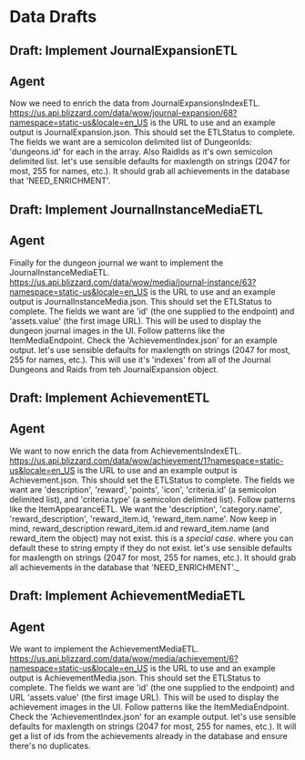 # Data Drafts


## Draft: Implement JournalExpansionETL
## Agent
Now we need to enrich the data from JournalExpansionsIndexETL. https://us.api.blizzard.com/data/wow/journal-expansion/68?namespace=static-us&locale=en_US is the URL to use and an example output is JournalExpansion.json. This should set the ETLStatus to complete. The fields we want are a semicolon delimited list of DungeonIds: 'dungeons.id' for each in the array. Also RaidIds as it's own semicolon delimited list. let's use sensible defaults for maxlength on strings (2047 for most, 255 for names, etc.). It should grab all achievements in the database that 'NEED_ENRICHMENT'.

## Draft: Implement JournalInstanceMediaETL
## Agent
Finally for the dungeon journal we want to implement the JournalInstanceMediaETL. https://us.api.blizzard.com/data/wow/media/journal-instance/63?namespace=static-us&locale=en_US is the URL to use and an example output is JournalInstanceMedia.json. This should set the ETLStatus to complete. The fields we want are 'id' (the one supplied to the endpoint) and 'assets.value' (the first image URL). This will be used to display the dungeon journal images in the UI. Follow patterns like the ItemMediaEndpoint. Check the 'AchievementIndex.json' for an example output. let's use sensible defaults for maxlength on strings (2047 for most, 255 for names, etc.). This will use it's 'indexes' from all of the Journal Dungeons and Raids from teh JournalExpansion object.

## Draft: Implement AchievementETL
## Agent
We want to now enrich the data from AchievementsIndexETL. https://us.api.blizzard.com/data/wow/achievement/1?namespace=static-us&locale=en_US is the URL to use and an example output is Achievement.json. This should set the ETLStatus to complete. The fields we want are 'description', 'reward', 'points', 'icon', 'criteria.id' (a semicolon delimited list), and 'criteria.type' (a semicolon delimited list). Follow patterns like the ItemAppearanceETL. We want the 'description', 'category.name', 'reward_description', 'reward_item.id, 'reward_item.name'. Now keep in mind, reward_description reward_item.id and reward_item.name (and reward_item the object) may not exist. this is a *special case*. where you can default these to string empty if they do not exist. let's use sensible defaults for maxlength on strings (2047 for most, 255 for names, etc.). It should grab all achievements in the database that 'NEED_ENRICHMENT'._

## Draft: Implement AchievementMediaETL
## Agent
We want to implement the AchievementMediaETL. https://us.api.blizzard.com/data/wow/media/achievement/6?namespace=static-us&locale=en_US is the URL to use and an example output is AchievementMedia.json. This should set the ETLStatus to complete. The fields we want are 'id' (the one supplied to the endpoint) and URL 'assets.value' (the first image URL). This will be used to display the achievement images in the UI. Follow patterns like the ItemMediaEndpoint. Check the 'AchievementIndex.json' for an example output. let's use sensible defaults for maxlength on strings (2047 for most, 255 for names, etc.). It will get a list of ids from the achievements already in the database and ensure there's no duplicates.
